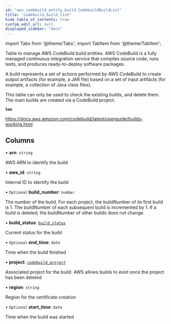 ```yaml
---
id: "aws_codebuild_entity_build.CodebuildBuildList"
title: "codebuild_build_list"
hide_table_of_contents: true
custom_edit_url: null
displayed_sidebar: "docs"
---
```


import Tabs from '@theme/Tabs';
import TabItem from '@theme/TabItem';

Table to manage AWS CodeBuild build entities. AWS CodeBuild is a fully managed continuous integration service that
compiles source code, runs tests, and produces ready-to-deploy software packages.

A build represents a set of actions performed by AWS CodeBuild to create output artifacts (for example, a JAR file)
based on a set of input artifacts (for example, a collection of Java class files).

This table can only be used to check the existing builds, and delete them. The main builds are created
via a CodeBuild project.

**`See`**

https://docs.aws.amazon.com/codebuild/latest/userguide/builds-working.html

## Columns

• **arn**: `string`

AWS ARN to identify the build

• **aws\_id**: `string`

Internal ID to identify the build

• `Optional` **build\_number**: `number`

The number of the build. For each project, the buildNumber of its first build is 1. The buildNumber of each subsequent build is incremented by 1. If a build is deleted, the buildNumber of other builds does not change.

• **build\_status**: [`build_status`](../enums/aws_codebuild_entity_build.BuildStatus.md)

Current status for the build

• `Optional` **end\_time**: `date`

Time when the build finished

• **project**: [`codebuild_project`](aws_codebuild_entity_project.CodebuildProject.md)

Associated project for the build. AWS allows builds to exist once the project has been deleted

• **region**: `string`

Region for the certificate creation

• `Optional` **start\_time**: `date`

Time when the build was started
